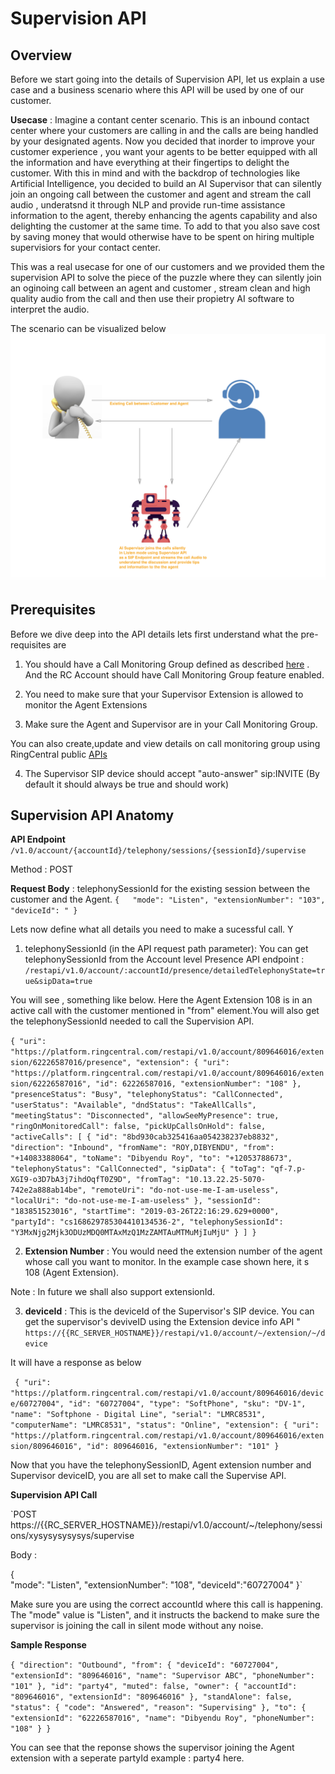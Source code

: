 # Supervision API

## Overview

 Before we start going into the details of Supervision API, let us explain a use case and a business scenario where this API will be used by one of our customer.
 
 **Usecase** : Imagine a contant center scenario. This is an inbound contact center where your customers are calling in and the calls are being handled by your designated agents. Now you decided that inorder to improve your customer experience , you want your agents to be better equipped with all the information and have everything at their fingertips to delight the customer. With this in mind and with the backdrop of technologies like Artificial Intelligence, you decided to build an AI Supervisor that can silently join an ongoing call between the customer and agent and stream the call audio , underatsnd it through NLP and provide run-time assistance information to the agent, thereby enhancing the agents capability and also delighting the customer at the same time. To add to that you also save cost by saving money that would otherwise have to be spent on hiring multiple supervisiors for your contact center.
 
 This was a real usecase for one of our customers and we provided them the supervision API to solve the piece of the puzzle where they can silently join an oginoing call between an agent and customer , stream clean and high quality audio from the call and then use their propietry AI software to interpret the audio.
 
 The scenario can be visualized below
![Supervision API](../img/api-supervision.png)
 
 

## Prerequisites

Before we dive deep into the API details lets first understand what the pre-requisites are

1. You should have a Call Monitoring Group defined as described [here](https://support.ringcentral.com/s/article/8050?language=en_US) . And the RC Account should have Call Monitoring Group feature enabled.

2. You need to make sure that your Supervisor Extension is allowed to monitor the Agent Extensions

3. Make sure the Agent and Supervisor are in your Call Monitoring Group.

You can also create,update and view details on call monitoring group using RingCentral public [APIs](https://developers.ringcentral.com/api-reference#Account-Provisioning-createCallMonitoringGroup)

4. The Supervisor SIP device should accept "auto-answer" sip:INVITE (By default it should always be true and should work)

## Supervision API Anatomy

**API Endpoint** `/v1.0/account/{accountId}/telephony/sessions/{sessionId}/supervise`

Method : POST

**Request Body** :
telephonySessionId for the existing session between the customer and the Agent. 
`{  
   "mode": "Listen",
   "extensionNumber": "103",
   "deviceId": "
}`

Lets now define what all details you need to make a sucessful call. Y

1. telephonySessionId (in the API request path parameter):
You can get telephonySessionId from the Account level Presence API endpoint : 
`/restapi/v1.0/account/:accountId/presence/detailedTelephonyState=true&sipData=true`

You will see , something like below. Here the Agent Extension 108 is in an active call with the customer mentioned in "from" element.You will also get the telephonySessionId needed to call the Supervision API. 

 `{
     "uri": "https://platform.ringcentral.com/restapi/v1.0/account/809646016/extension/62226587016/presence",
            "extension": {
                "uri": "https://platform.ringcentral.com/restapi/v1.0/account/809646016/extension/62226587016",
                "id": 62226587016,
                "extensionNumber": "108"
            },
            "presenceStatus": "Busy",
            "telephonyStatus": "CallConnected",
            "userStatus": "Available",
            "dndStatus": "TakeAllCalls",
            "meetingStatus": "Disconnected",
            "allowSeeMyPresence": true,
            "ringOnMonitoredCall": false,
            "pickUpCallsOnHold": false,
            "activeCalls": [
                {
                    "id": "8bd930cab325416aa054238237eb8832",
                    "direction": "Inbound",
                    "fromName": "ROY,DIBYENDU",
                    "from": "+14083388064",
                    "toName": "Dibyendu Roy",
                    "to": "+12053788673",
                    "telephonyStatus": "CallConnected",
                    "sipData": {
                        "toTag": "qf-7.p-XGI9-o3D7bA3j7ihdOqfT0Z9D",
                        "fromTag": "10.13.22.25-5070-742e2a888ab14be",
                        "remoteUri": "do-not-use-me-I-am-useless",
                        "localUri": "do-not-use-me-I-am-useless"
                    },
                    "sessionId": "183851523016",
                    "startTime": "2019-03-26T22:16:29.629+0000",
                    "partyId": "cs168629785304410134536-2",
                    "telephonySessionId": "Y3MxNjg2Mjk3ODUzMDQ0MTAxMzQ1MzZAMTAuMTMuMjIuMjU"
                }
            ]
        }`


2. **Extension Number** : You would need the extension number of the agent whose call you want to   monitor. In the example case shown here, it s 108 (Agent Extension).

Note : In future we shall also support extensionId.

3. **deviceId** : This is the deviceId of the Supervisor's SIP device. You can get the supervisor's deviveID using the Extension device info API " `https://{{RC_SERVER_HOSTNAME}}/restapi/v1.0/account/~/extension/~/device`

It will have a response as below

` {
            "uri": "https://platform.ringcentral.com/restapi/v1.0/account/809646016/device/60727004",
            "id": "60727004",
            "type": "SoftPhone",
            "sku": "DV-1",
            "name": "Softphone - Digital Line",
            "serial": "LMRC8531",
            "computerName": "LMRC8531",
            "status": "Online",
            "extension": {
                "uri": "https://platform.ringcentral.com/restapi/v1.0/account/809646016/extension/809646016",
                "id": 809646016,
                "extensionNumber": "101"
            }`


Now that you have the telephonySessionID, Agent extension number and Supervisor deviceID, you are all set to make call the Supervise API.

**Supervision API Call**

`POST https://{{RC_SERVER_HOSTNAME}}/restapi/v1.0/account/~/telephony/sessions/xysysysysysys/supervise

Body :

{  
   "mode": "Listen",
   "extensionNumber": "108",
   "deviceId":"60727004"
}`

Make sure you are using the correct accountId where this call is happening. The "mode" value is "Listen", and it instructs the backend to make sure the supervisor is joining the call in silent mode without any noise.

**Sample Response**

`
{
    "direction": "Outbound",
    "from": {
        "deviceId": "60727004",
        "extensionId": "809646016",
        "name": "Supervisor ABC",
        "phoneNumber": "101"
    },
    "id": "party4",
    "muted": false,
    "owner": {
        "accountId": "809646016",
        "extensionId": "809646016"
    },
    "standAlone": false,
    "status": {
        "code": "Answered",
        "reason": "Supervising"
    },
    "to": {
        "extensionId": "62226587016",
        "name": "Dibyendu Roy",
        "phoneNumber": "108"
    }
}
`

You can see that the reponse shows the supervisor joining the Agent extension with a seperate partyId example : party4 here.



